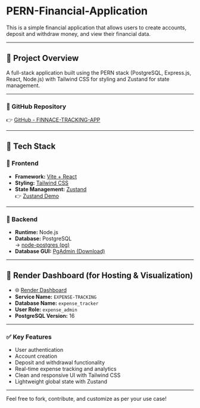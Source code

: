 # PERN-Financial-Application

This is a simple financial application that allows users to create accounts, deposit and withdraw money, and view their financial data.

---

## 🚀 Project Overview

A full-stack application built using the PERN stack (PostgreSQL, Express.js, React, Node.js) with Tailwind CSS for styling and Zustand for state management.

---

### 📁 GitHub Repository

👉 [GitHub - FINNACE-TRACKING-APP](https://github.com/BUDDHABHUSHAN23/FINNACE-TRACKING-APP)

---

## 🧩 Tech Stack

### 🔷 Frontend

- **Framework:** [Vite + React](https://vite.dev/guide/)
- **Styling:** [Tailwind CSS](https://tailwindcss.com/docs/installation/using-vite)
- **State Management:** [Zustand](https://zustand.docs.pmnd.rs/getting-started/introduction)  
  👉 [Zustand Demo](https://zustand-demo.pmnd.rs/)

---

### 🔶 Backend

- **Runtime:** Node.js
- **Database:** PostgreSQL  
  → [node-postgres (pg)](https://node-postgres.com/)
- **Database GUI:** [PgAdmin (Download)](https://www.postgresql.org/ftp/pgadmin/pgadmin4/v9.3/windows/)

---

## 🧮 Render Dashboard (for Hosting & Visualization)

- 🌐 [Render Dashboard](https://dashboard.render.com/login)
- **Service Name:** `EXPENSE-TRACKING`
- **Database Name:** `expense_tracker`
- **User Role:** `expense_admin`
- **PostgreSQL Version:** 16

---

### ✅ Key Features

- User authentication
- Account creation
- Deposit and withdrawal functionality
- Real-time expense tracking and analytics
- Clean and responsive UI with Tailwind CSS
- Lightweight global state with Zustand

---

Feel free to fork, contribute, and customize as per your use case!
